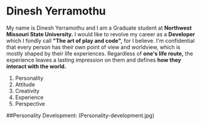 # Dinesh Yerramothu
My name is Dinesh Yerramothu and I am a Graduate student at **Northwest Missouri State University.** I would like to revolve my career as a **Developer** which I fondly call **"The art of play and code",** for I believe.
I'm confidential that every person has their own point of view and worldview, which is mostly shaped by their life experiences. Regardless of **one's life route,** the experience leaves a lasting impression on them and defines **how they interact with the world.** 
1. Personality
2. Attitude
3. Creativity
4. Experience
5. Perspective

##Personality Development: 
(Personality-development.jpg)